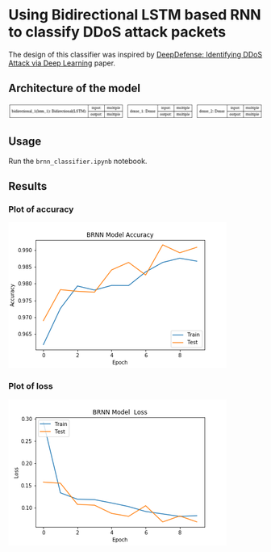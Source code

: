# Using Bidirectional LSTM based RNN to classify DDoS attack packets

The design of this classifier was inspired by [DeepDefense: Identifying DDoS Attack via Deep Learning](https://ieeexplore.ieee.org/document/7946998) paper. 

## Architecture of the model
![Model](model_brnn.png)


## Usage

Run the ```brnn_classifier.ipynb``` notebook.

## Results

### Plot of accuracy
![Plot of accuracy](BRNN_Model_Accuracy.png)

### Plot of loss
![Plot of loss](BRNN_Model_Loss.png)

